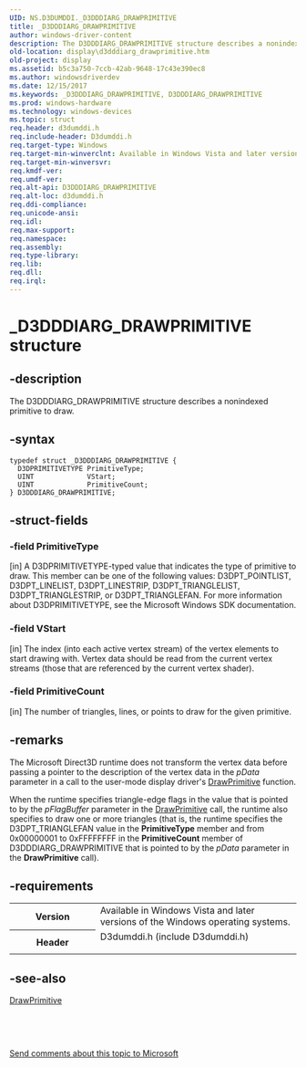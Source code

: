 ```yaml
---
UID: NS.D3DUMDDI._D3DDDIARG_DRAWPRIMITIVE
title: _D3DDDIARG_DRAWPRIMITIVE
author: windows-driver-content
description: The D3DDDIARG_DRAWPRIMITIVE structure describes a nonindexed primitive to draw.
old-location: display\d3dddiarg_drawprimitive.htm
old-project: display
ms.assetid: b5c3a750-7ccb-42ab-9648-17c43e390ec8
ms.author: windowsdriverdev
ms.date: 12/15/2017
ms.keywords: _D3DDDIARG_DRAWPRIMITIVE, D3DDDIARG_DRAWPRIMITIVE
ms.prod: windows-hardware
ms.technology: windows-devices
ms.topic: struct
req.header: d3dumddi.h
req.include-header: D3dumddi.h
req.target-type: Windows
req.target-min-winverclnt: Available in Windows Vista and later versions of the Windows operating systems.
req.target-min-winversvr: 
req.kmdf-ver: 
req.umdf-ver: 
req.alt-api: D3DDDIARG_DRAWPRIMITIVE
req.alt-loc: d3dumddi.h
req.ddi-compliance: 
req.unicode-ansi: 
req.idl: 
req.max-support: 
req.namespace: 
req.assembly: 
req.type-library: 
req.lib: 
req.dll: 
req.irql: 
---
```


# _D3DDDIARG_DRAWPRIMITIVE structure



## -description
The D3DDDIARG_DRAWPRIMITIVE structure describes a nonindexed primitive to draw. 



## -syntax

````
typedef struct _D3DDDIARG_DRAWPRIMITIVE {
  D3DPRIMITIVETYPE PrimitiveType;
  UINT             VStart;
  UINT             PrimitiveCount;
} D3DDDIARG_DRAWPRIMITIVE;
````


## -struct-fields

### -field PrimitiveType

[in] A D3DPRIMITIVETYPE-typed value that indicates the type of primitive to draw. This member can be one of the following values: D3DPT_POINTLIST, D3DPT_LINELIST, D3DPT_LINESTRIP, D3DPT_TRIANGLELIST, D3DPT_TRIANGLESTRIP, or D3DPT_TRIANGLEFAN. For more information about D3DPRIMITIVETYPE, see the Microsoft Windows SDK documentation.


### -field VStart

[in] The index (into each active vertex stream) of the vertex elements to start drawing with. Vertex data should be read from the current vertex streams (those that are referenced by the current vertex shader).


### -field PrimitiveCount

[in] The number of triangles, lines, or points to draw for the given primitive. 


## -remarks
The Microsoft Direct3D runtime does not transform the vertex data before passing a pointer to the description of the vertex data in the <i>pData</i> parameter in a call to the user-mode display driver's <a href="..\d3dumddi\nc-d3dumddi-pfnd3dddi_drawprimitive.md">DrawPrimitive</a> function. 

When the runtime specifies triangle-edge flags in the value that is pointed to by the <i>pFlagBuffer</i> parameter in the <a href="..\d3dumddi\nc-d3dumddi-pfnd3dddi_drawprimitive.md">DrawPrimitive</a> call, the runtime also specifies to draw one or more triangles (that is, the runtime specifies the D3DPT_TRIANGLEFAN value in the <b>PrimitiveType</b> member and from 0x00000001 to 0xFFFFFFFF in the <b>PrimitiveCount</b> member of D3DDDIARG_DRAWPRIMITIVE that is pointed to by the <i>pData</i> parameter in the <b>DrawPrimitive</b> call).


## -requirements
<table>
<tr>
<th width="30%">
Version

</th>
<td width="70%">
Available in Windows Vista and later versions of the Windows operating systems.

</td>
</tr>
<tr>
<th width="30%">
Header

</th>
<td width="70%">
<dl>
<dt>D3dumddi.h (include D3dumddi.h)</dt>
</dl>
</td>
</tr>
</table>

## -see-also
<dl>
<dt>
<a href="..\d3dumddi\nc-d3dumddi-pfnd3dddi_drawprimitive.md">DrawPrimitive</a>
</dt>
</dl>
 

 

<a href="mailto:wsddocfb@microsoft.com?subject=Documentation%20feedback [display\display]:%20D3DDDIARG_DRAWPRIMITIVE structure%20 RELEASE:%20(12/15/2017)&amp;body=%0A%0APRIVACY STATEMENT%0A%0AWe use your feedback to improve the documentation. We don't use your email address for any other purpose, and we'll remove your email address from our system after the issue that you're reporting is fixed. While we're working to fix this issue, we might send you an email message to ask for more info. Later, we might also send you an email message to let you know that we've addressed your feedback.%0A%0AFor more info about Microsoft's privacy policy, see http://privacy.microsoft.com/en-us/default.aspx." title="Send comments about this topic to Microsoft">Send comments about this topic to Microsoft</a>

